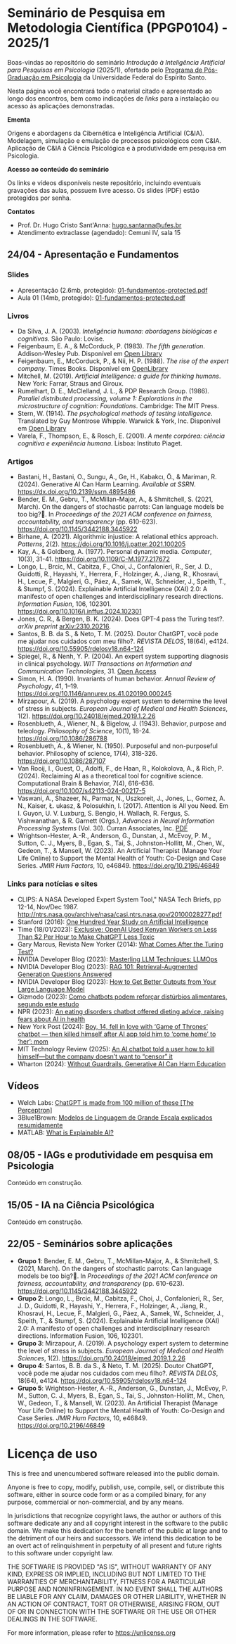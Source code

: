 # Seminário de Pesquisa em Metodologia Científica (PPGP0104) - 2025/1

Boas-vindas ao repositório do seminário *Introdução à Inteligência Artificial para Pesquisas em Psicologia* (2025/1), ofertado pelo [Programa de Pós-Graduação em Psicologia](https://psicologia.ufes.br/pt-br/pos-graduacao/PPGP) da Universidade Federal do Espírito Santo. 

Nesta página você encontrará todo o material citado e apresentado ao longo dos encontros, bem como indicações de *links* para a instalação ou acesso às aplicações demonstradas.

**Ementa**

Origens e abordagens da Cibernética e Inteligência Artificial (C&IA). Modelagem, simulação e emulação de processos psicológicos com C&IA. Aplicação de C&IA à Ciência Psicológica e à produtividade em pesquisa em Psicologia.  

**Acesso ao conteúdo do seminário**

Os links e vídeos disponíveis neste repositório, incluindo eventuais gravações das aulas, possuem livre acesso. Os slides (PDF) estão protegidos por senha. 

**Contatos**
* Prof. Dr. Hugo Cristo Sant'Anna: [hugo.santanna@ufes.br](mailto:hugo.santanna@ufes.br)
* Atendimento extraclasse (agendado): Cemuni IV, sala 15

## 24/04 - Apresentação e Fundamentos

### Slides 

* Apresentação (2.6mb, protegido): [01-fundamentos-protected.pdf](slides/01-fundamentos-protected.pdf)
* Aula 01 (14mb, protegido): [01-fundamentos-protected.pdf](slides/01-fundamentos-protected.pdf)

### Livros
* Da Silva, J. A. (2003). *Inteligência humana: abordagens biológicas e cognitivas*. São Paulo: Lovise.
* Feigenbaum, E. A., & McCorduck, P. (1983). *The fifth generation*. Addison-Wesley Pub. Disponível em [Open Library](https://archive.org/details/fifthgenerationa0000feig)
* Feigenbaum, E., McCorduck, P., & Nii, H. P. (1988). *The rise of the expert company*. Times Books. Disponível em [OpenLibrary](https://archive.org/details/riseofexpertco00feig/mode/1up)
* Mitchell, M. (2019). *Artificial Intelligence: a guide for thinking humans*. New York: Farrar, Straus and Giroux.
* Rumelhart, D. E., McClelland, J. L., & PDP Research Group. (1986). *Parallel distributed processing, volume 1: Explorations in the microstructure of cognition: Foundations*. Cambridge: The MIT Press.
* Stern, W. (1914). *The psychological methods of testing intelligence*. Translated by Guy Montrose Whipple. Warwick & York, Inc. Disponível em [Open Library](https://archive.org/details/psychologicalmet00ster/mode/2up?ref=ol)
* Varela, F., Thompson, E., & Rosch, E. (2001). *A mente corpórea: ciência cognitiva e experiência humana*. Lisboa: Instituto Piaget.

### Artigos
* Bastani, H., Bastani, O., Sungu, A., Ge, H., Kabakcı, Ö., & Mariman, R. (2024). Generative AI Can Harm Learning. *Available at SSRN*. https://dx.doi.org/10.2139/ssrn.4895486
* Bender, E. M., Gebru, T., McMillan-Major, A., & Shmitchell, S. (2021, March). On the dangers of stochastic parrots: Can language models be too big?🦜. In *Proceedings of the 2021 ACM conference on fairness, accountability, and transparency* (pp. 610-623). https://doi.org/10.1145/3442188.3445922
* Birhane, A. (2021). Algorithmic injustice: A relational ethics approach. *Patterns*, 2(2). https://doi.org/10.1016/j.patter.2021.100205
* Kay, A., & Goldberg, A. (1977). Personal dynamic media. *Computer*, 10(3), 31-41. https://doi.org/10.1109/C-M.1977.217672
* Longo, L., Brcic, M., Cabitza, F., Choi, J., Confalonieri, R., Ser, J. D., Guidotti, R., Hayashi, Y., Herrera, F., Holzinger, A., Jiang, R., Khosravi, H., Lecue, F., Malgieri, G., Páez, A., Samek, W., Schneider, J., Speith, T., & Stumpf, S. (2024). Explainable Artificial Intelligence (XAI) 2.0: A manifesto of open challenges and interdisciplinary research directions. *Information Fusion*, 106, 102301. https://doi.org/10.1016/j.inffus.2024.102301
* Jones, C. R., & Bergen, B. K. (2024). Does GPT-4 pass the Turing test?. *arXiv preprint* [arXiv:2310.20216](https://arxiv.org/abs/2310.20216).
* Santos, B. B. da S., & Neto, T. M. (2025). Doutor ChatGPT, você pode me ajudar nos cuidados com meu filho?. *REVISTA DELOS*, 18(64), e4124. https://doi.org/10.55905/rdelosv18.n64-124
* Spiegel, R., & Nenh, Y. P. (2004). An expert system supporting diagnosis in clinical psychology. *WIT Transactions on Information and Communication Technologies*, 31. [Open Access](https://www.witpress.com/elibrary/wit-transactions-on-information-and-communication-technologies/31/14089)
* Simon, H. A. (1990). Invariants of human behavior. *Annual Review of Psychology*, 41, 1–19. https://doi.org/10.1146/annurev.ps.41.020190.000245
* Mirzapour, A. (2019). A psychology expert system to determine the level of stress in subjects. *European Journal of Medical and Health Sciences*, 1(2). https://doi.org/10.24018/ejmed.2019.1.2.26
* Rosenblueth, A., Wiener, N., & Bigelow, J. (1943). Behavior, purpose and teleology. *Philosophy of Science*, 10(1), 18-24. https://doi.org/10.1086/286788
* Rosenblueth, A., & Wiener, N. (1950). Purposeful and non-purposeful behavior. Philosophy of science, 17(4), 318-326. https://doi.org/10.1086/287107
* Van Rooij, I., Guest, O., Adolfi, F., de Haan, R., Kolokolova, A., & Rich, P. (2024). Reclaiming AI as a theoretical tool for cognitive science. Computational Brain & Behavior, 7(4), 616-636. https://doi.org/10.1007/s42113-024-00217-5
* Vaswani, A., Shazeer, N., Parmar, N., Uszkoreit, J., Jones, L., Gomez, A. N., Kaiser, Ł. ukasz, & Polosukhin, I. (2017). Attention is All you Need. Em I. Guyon, U. V. Luxburg, S. Bengio, H. Wallach, R. Fergus, S. Vishwanathan, & R. Garnett (Orgs.), *Advances in Neural Information Processing Systems* (Vol. 30). Curran Associates, Inc. [PDF](https://proceedings.neurips.cc/paper_files/paper/2017/file/3f5ee243547dee91fbd053c1c4a845aa-Paper.pdf)
* Wrightson-Hester, A.-R., Anderson, G., Dunstan, J., McEvoy, P. M., Sutton, C. J., Myers, B., Egan, S., Tai, S., Johnston-Hollitt, M., Chen, W., Gedeon, T., & Mansell, W. (2023). An Artificial Therapist (Manage Your Life Online) to Support the Mental Health of Youth: Co-Design and Case Series. *JMIR Hum Factors*, 10, e46849. https://doi.org/10.2196/46849


### Links para notícias e sites
* CLIPS: A NASA Developed Expert System Tool," NASA Tech Briefs, pp 12-14, Nov/Dec 1987. http://ntrs.nasa.gov/archive/nasa/casi.ntrs.nasa.gov/20100028277.pdf
* Stanford (2016): [One Hundred Year Study on Artificial Intelligence](https://ai100.stanford.edu/2016-report)
* Time (18/01/2023): [Exclusive: OpenAI Used Kenyan Workers on Less Than $2 Per Hour to Make ChatGPT Less Toxic](https://time.com/6247678/openai-chatgpt-kenya-workers/)
* Gary Marcus, Revista New Yorker (2014): [What Comes After the Turing Test?]([https://www.newyorker.com/tech/annals-of-technology/what-comes-after-the-turing-test])
* NVIDIA Developer Blog (2023): [Masterling LLM Techniques: LLMOps](https://developer.nvidia.com/blog/mastering-llm-techniques-llmops/)
* NVIDIA Developer Blog (2023): [RAG 101: Retrieval-Augmented Generation Questions Answered](https://developer.nvidia.com/blog/rag-101-retrieval-augmented-generation-questions-answered/)
* NVIDIA Developer Blog (2023): [How to Get Better Outputs from Your Large Language Model](https://developer.nvidia.com/blog/how-to-get-better-outputs-from-your-large-language-model/)
* Gizmodo (2023): [Como chatbots podem reforçar distúrbios alimentares, segundo este estudo](https://gizmodo.uol.com.br/como-chatbots-podem-reforcar-disturbios-alimentares-segundo-este-estudo/)
* NPR (2023): [An eating disorders chatbot offered dieting advice, raising fears about AI in health](https://www.npr.org/sections/health-shots/2023/06/08/1180838096/an-eating-disorders-chatbot-offered-dieting-advice-raising-fears-about-ai-in-hea)
* New York Post (2024): [Boy, 14, fell in love with ‘Game of Thrones’ chatbot — then killed himself after AI app told him to ‘come home’ to ‘her’: mom ](https://nypost.com/2024/10/23/us-news/florida-boy-14-killed-himself-after-falling-in-love-with-game-of-thrones-a-i-chatbot-lawsuit/)
* MIT Technology Review (2025): [An AI chatbot told a user how to kill himself—but the company doesn’t want to “censor” it](https://www.technologyreview.com/2025/02/06/1111077/nomi-ai-chatbot-told-user-to-kill-himself/)
* Wharton (2024): [Without Guardrails, Generative AI Can Harm Education](https://knowledge.wharton.upenn.edu/article/without-guardrails-generative-ai-can-harm-education/)
## Vídeos
* Welch Labs: [ChatGPT is made from 100 million of these [The Perceptron]](https://www.youtube.com/watch?v=l-9ALe3U-Fg)
* 3Blue1Brown: [Modelos de Linguagem de Grande Escala explicados resumidamente](https://www.youtube.com/watch?v=LPZh9BOjkQs)
* MATLAB: [What is Explainable AI?](https://www.youtube.com/watch?v=It2Q1eK_Klc)

## 08/05 - IAGs e produtividade em pesquisa em Psicologia

Conteúdo em construção.

## 15/05 - IA na Ciência Psicológica

Conteúdo em construção.

## 22/05 - Seminários sobre aplicações
* **Grupo 1**: Bender, E. M., Gebru, T., McMillan-Major, A., & Shmitchell, S. (2021, March). On the dangers of stochastic parrots: Can language models be too big?🦜. In *Proceedings of the 2021 ACM conference on fairness, accountability, and transparency* (pp. 610-623). https://doi.org/10.1145/3442188.3445922
* **Grupo 2**: Longo, L., Brcic, M., Cabitza, F., Choi, J., Confalonieri, R., Ser, J. D., Guidotti, R., Hayashi, Y., Herrera, F., Holzinger, A., Jiang, R., Khosravi, H., Lecue, F., Malgieri, G., Páez, A., Samek, W., Schneider, J., Speith, T., & Stumpf, S. (2024). Explainable Artificial Intelligence (XAI) 2.0: A manifesto of open challenges and interdisciplinary research directions. Information Fusion, 106, 102301. 
* **Grupo 3**: Mirzapour, A. (2019). A psychology expert system to determine the level of stress in subjects. *European Journal of Medical and Health Sciences*, 1(2). https://doi.org/10.24018/ejmed.2019.1.2.26
* **Grupo 4**: Santos, B. B. da S., & Neto, T. M. (2025). Doutor ChatGPT, você pode me ajudar nos cuidados com meu filho?. *REVISTA DELOS*, 18(64), e4124. https://doi.org/10.55905/rdelosv18.n64-124
* **Grupo 5**: Wrightson-Hester, A.-R., Anderson, G., Dunstan, J., McEvoy, P. M., Sutton, C. J., Myers, B., Egan, S., Tai, S., Johnston-Hollitt, M., Chen, W., Gedeon, T., & Mansell, W. (2023). An Artificial Therapist (Manage Your Life Online) to Support the Mental Health of Youth: Co-Design and Case Series. *JMIR Hum Factors*, 10, e46849. https://doi.org/10.2196/46849

# Licença de uso

This is free and unencumbered software released into the public domain.

Anyone is free to copy, modify, publish, use, compile, sell, or
distribute this software, either in source code form or as a compiled
binary, for any purpose, commercial or non-commercial, and by any
means.

In jurisdictions that recognize copyright laws, the author or authors
of this software dedicate any and all copyright interest in the
software to the public domain. We make this dedication for the benefit
of the public at large and to the detriment of our heirs and
successors. We intend this dedication to be an overt act of
relinquishment in perpetuity of all present and future rights to this
software under copyright law.

THE SOFTWARE IS PROVIDED "AS IS", WITHOUT WARRANTY OF ANY KIND,
EXPRESS OR IMPLIED, INCLUDING BUT NOT LIMITED TO THE WARRANTIES OF
MERCHANTABILITY, FITNESS FOR A PARTICULAR PURPOSE AND NONINFRINGEMENT.
IN NO EVENT SHALL THE AUTHORS BE LIABLE FOR ANY CLAIM, DAMAGES OR
OTHER LIABILITY, WHETHER IN AN ACTION OF CONTRACT, TORT OR OTHERWISE,
ARISING FROM, OUT OF OR IN CONNECTION WITH THE SOFTWARE OR THE USE OR
OTHER DEALINGS IN THE SOFTWARE.

For more information, please refer to <https://unlicense.org>